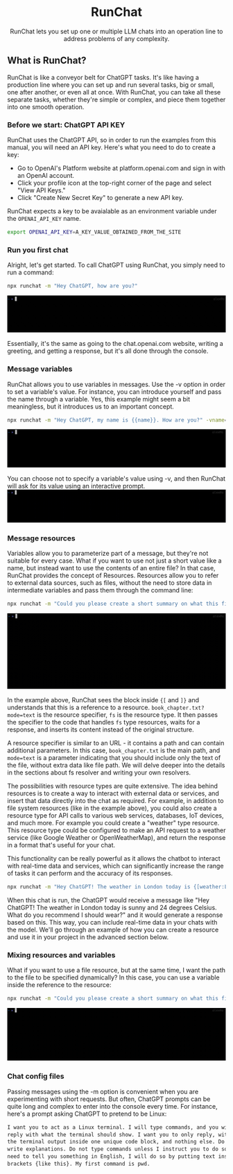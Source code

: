 <div align="center">
  <h1>RunChat</h1>
  <p>
RunChat lets you set up one or multiple LLM chats into an operation line to address problems of any complexity.
  </p>
</div>

## What is RunChat?

RunChat is like a conveyor belt for ChatGPT tasks. It's like having a production line where you can set up and run several tasks, big or small, one after another, or even all at once. With RunChat, you can take all these separate tasks, whether they're simple or complex, and piece them together into one smooth operation.

### Before we start: ChatGPT API KEY

RunChat uses the ChatGPT API, so in order to run the examples from this manual, you will need an API key. Here's what you need to do to create a key:

- Go to OpenAI's Platform website at platform.openai.com and sign in with an OpenAI account.
- Click your profile icon at the top-right corner of the page and select "View API Keys."
- Click "Create New Secret Key" to generate a new API key.

RunChat expects a key to be avaialable as an environment variable under the `OPENAI_API_KEY` name.

```bash
export OPENAI_API_KEY=A_KEY_VALUE_OBTAINED_FROM_THE_SITE
```

### Run you first chat

Alright, let's get started. To call ChatGPT using RunChat, you simply need to run a command:

```bash
npx runchat -m "Hey ChatGPT, how are you?"
```

<img src="https://github.com/gptflow/runchat/blob/readme/assets/how_are_you.gif">

Essentially, it's the same as going to the chat.openai.com website, writing a greeting, and getting a response, but it's all done through the console.

### Message variables

RunChat allows you to use variables in messages. Use the -v option in order to set a variable's value. For instance, you can introduce yourself and pass the name through a variable. Yes, this example might seem a bit meaningless, but it introduces us to an important concept.

```bash
npx runchat -m "Hey ChatGPT, my name is {{name}}. How are you?" -vname=Alex
```

<img src="https://github.com/gptflow/runchat/blob/readme/assets/my_name_is.gif">

You can choose not to specify a variable's value using -v, and then RunChat will ask for its value using an interactive prompt.
<img src="https://github.com/gptflow/runchat/blob/readme/assets/name_prompt.gif">

### Message resources

Variables allow you to parameterize part of a message, but they're not suitable for every case. What if you want to use not just a short value like a name, but instead want to use the contents of an entire file?
In that case, RunChat provides the concept of Resources. Resources allow you to refer to external data sources, such as files, without the need to store data in intermediate variables and pass them through the command line:

```bash
npx runchat -m "Could you please create a short summary on what this file is about {[fs:book_chapter.txt?mode=text]}".
```

<img src="https://github.com/gptflow/runchat/blob/readme/assets/read_chapter.gif">

In the example above, RunChat sees the block inside `{[` and `]}` and understands that this is a reference to a resource. `book_chapter.txt?mode=text` is the resource specifier, `fs` is the resource type. It then passes the specifier to the code that handles `fs` type resources, waits for a response, and inserts its content instead of the original structure.

A resource specifier is similar to an URL - it contains a path and can contain additional parameters. In this case, `book_chapter.txt` is the main path, and `mode=text` is a parameter indicating that you should include only the text of the file, without extra data like file path. We will delve deeper into the details in the sections about fs resolver and writing your own resolvers.

The possibilities with resource types are quite extensive. The idea behind resources is to create a way to interact with external data or services, and insert that data directly into the chat as required. For example, in addition to file system resources (like in the example above), you could also create a resource type for API calls to various web services, databases, IoT devices, and much more. For example you could create a "weather" type resource. This resource type could be configured to make an API request to a weather service (like Google Weather or OpenWeatherMap), and return the response in a format that's useful for your chat.

This functionality can be really powerful as it allows the chatbot to interact with real-time data and services, which can significantly increase the range of tasks it can perform and the accuracy of its responses.

```bash
npx runchat -m "Hey ChatGPT! The weather in London today is {[weather:London]}. What do you recommend I should wear?"
```

When this chat is run, the ChatGPT would receive a message like "Hey ChatGPT! The weather in London today is sunny and 24 degrees Celsius. What do you recommend I should wear?" and it would generate a response based on this. This way, you can include real-time data in your chats with the model. We'll go through an example of how you can create a resource and use it in your project in the advanced section below.

### Mixing resources and variables

What if you want to use a file resource, but at the same time, I want the path to the file to be specified dynamically? In this case, you can use a variable inside the reference to the resource:

```bash
npx runchat -m "Could you please create a short summary on what this file is about {[fs:{{file}}?mode=text]}".
```

<img src="https://github.com/gptflow/runchat/blob/readme/assets/read_chapter_dynamic.gif">

### Chat config files

Passing messages using the -m option is convenient when you are experimenting with short requests. But often, ChatGPT prompts can be quite long and complex to enter into the console every time. For instance, here's a prompt asking ChatGPT to pretend to be Linux:

```txt
I want you to act as a Linux terminal. I will type commands, and you will
reply with what the terminal should show. I want you to only reply, with
the terminal output inside one unique code block, and nothing else. Do not
write explanations. Do not type commands unless I instruct you to do so. When I
need to tell you something in English, I will do so by putting text inside curly
brackets {like this}. My first command is pwd.
```
